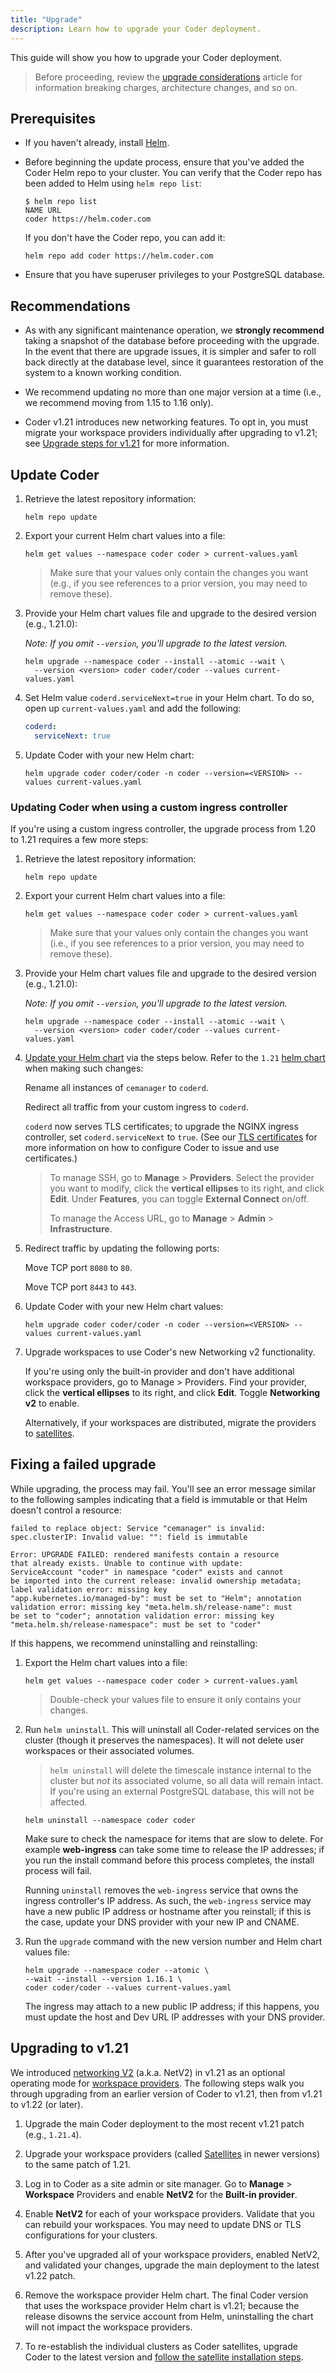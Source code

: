 ```yaml
---
title: "Upgrade"
description: Learn how to upgrade your Coder deployment.
---
```


This guide will show you how to upgrade your Coder deployment.

> Before proceeding, review the [upgrade considerations](considerations.md)
> article for information breaking charges, architecture changes, and so on.

## Prerequisites

- If you haven't already, install [Helm](https://helm.sh/docs/intro/install/).

- Before beginning the update process, ensure that you've added the Coder Helm
  repo to your cluster. You can verify that the Coder repo has been added to
  Helm using `helm repo list`:

  ```console
  $ helm repo list
  NAME URL
  coder https://helm.coder.com
  ```

  If you don't have the Coder repo, you can add it:

  ```console
  helm repo add coder https://helm.coder.com
  ```

- Ensure that you have superuser privileges to your PostgreSQL database.

## Recommendations

- As with any significant maintenance operation, we **strongly recommend**
  taking a snapshot of the database before proceeding with the upgrade. In the
  event that there are upgrade issues, it is simpler and safer to roll back
  directly at the database level, since it guarantees restoration of the system
  to a known working condition.

- We recommend updating no more than one major version at a time (i.e., we
  recommend moving from 1.15 to 1.16 only).

- Coder v1.21 introduces new networking features. To opt in, you must migrate
  your workspace providers individually after upgrading to v1.21; see
  [Upgrade steps for v1.21](#upgrading-to-v121) for more information.

## Update Coder

1. Retrieve the latest repository information:

   ```console
   helm repo update
   ```

1. Export your current Helm chart values into a file:

   ```console
   helm get values --namespace coder coder > current-values.yaml
   ```

   > Make sure that your values only contain the changes you want (e.g., if you
   > see references to a prior version, you may need to remove these).

1. Provide your Helm chart values file and upgrade to the desired version (e.g.,
   1.21.0):

   _Note: If you omit `--version`, you'll upgrade to the latest version._

   ```console
   helm upgrade --namespace coder --install --atomic --wait \
     --version <version> coder coder/coder --values current-values.yaml
   ```

1. Set Helm value `coderd.serviceNext=true` in your Helm chart. To do so, open
   up `current-values.yaml` and add the following:

   ```yaml
   coderd:
     serviceNext: true
   ```

1. Update Coder with your new Helm chart:

   ```console
   helm upgrade coder coder/coder -n coder --version=<VERSION> --values current-values.yaml
   ```

### Updating Coder when using a custom ingress controller

If you're using a custom ingress controller, the upgrade process from 1.20 to
1.21 requires a few more steps:

1. Retrieve the latest repository information:

   ```console
   helm repo update
   ```

1. Export your current Helm chart values into a file:

   ```console
   helm get values --namespace coder coder > current-values.yaml
   ```

   > Make sure that your values only contain the changes you want (i.e., if you
   > see references to a prior version, you may need to remove these).

1. Provide your Helm chart values file and upgrade to the desired version (e.g.,
   1.21.0):

   _Note: If you omit `--version`, you'll upgrade to the latest version._

   ```console
   helm upgrade --namespace coder --install --atomic --wait \
     --version <version> coder coder/coder --values current-values.yaml

   ```

1. [Update your Helm chart](../guides/admin/helm-charts.md) via the steps below.
   Refer to the `1.21`
   [helm chart](https://github.com/cdr/enterprise-helm/blob/main/values.yaml)
   when making such changes:

   Rename all instances of `cemanager` to `coderd`.

   Redirect all traffic from your custom ingress to `coderd`.

   `coderd` now serves TLS certificates; to upgrade the NGINX ingress
   controller, set `coderd.serviceNext` to `true`. (See our
   [TLS certificates](../guides/tls-certificates/index.md) for more information
   on how to configure Coder to issue and use certificates.)

   > To manage SSH, go to **Manage** > **Providers**. Select the provider you
   > want to modify, click the **vertical ellipses** to its right, and click
   > **Edit**. Under **Features**, you can toggle **External Connect** on/off.
   >
   > To manage the Access URL, go to **Manage** > **Admin** >
   > **Infrastructure**.

1. Redirect traffic by updating the following ports:

   Move TCP port `8080` to `80`.

   Move TCP port `8443` to `443`.

1. Update Coder with your new Helm chart values:

   ```console
   helm upgrade coder coder/coder -n coder --version=<VERSION> --values current-values.yaml
   ```

1. Upgrade workspaces to use Coder's new Networking v2 functionality.

   If you're using only the built-in provider and don't have additional
   workspace providers, go to Manage > Providers. Find your provider, click the
   **vertical ellipses** to its right, and click **Edit**. Toggle **Networking
   v2** to enable.

   Alternatively, if your workspaces are distributed, migrate the providers to
   [satellites](../admin/satellites/index.md).

## Fixing a failed upgrade

While upgrading, the process may fail. You'll see an error message similar to
the following samples indicating that a field is immutable or that Helm doesn't
control a resource:

```text
failed to replace object: Service "cemanager" is invalid:
spec.clusterIP: Invalid value: "": field is immutable
```

```text
Error: UPGRADE FAILED: rendered manifests contain a resource
that already exists. Unable to continue with update:
ServiceAccount "coder" in namespace "coder" exists and cannot
be imported into the current release: invalid ownership metadata;
label validation error: missing key
"app.kubernetes.io/managed-by": must be set to "Helm"; annotation
validation error: missing key "meta.helm.sh/release-name": must
be set to "coder"; annotation validation error: missing key
"meta.helm.sh/release-namespace": must be set to "coder"
```

If this happens, we recommend uninstalling and reinstalling:

1. Export the Helm chart values into a file:

   ```console
   helm get values --namespace coder coder > current-values.yaml
   ```

   > Double-check your values file to ensure it only contains your changes.

1. Run `helm uninstall`. This will uninstall all Coder-related services on the
   cluster (though it preserves the namespaces). It will not delete user
   workspaces or their associated volumes.

   > `helm uninstall` will delete the timescale instance internal to the cluster
   > but _not_ its associated volume, so all data will remain intact. If you're
   > using an external PostgreSQL database, this will not be affected.

   ```console
   helm uninstall --namespace coder coder
   ```

   Make sure to check the namespace for items that are slow to delete. For
   example **web-ingress** can take some time to release the IP addresses; if
   you run the install command before this process completes, the install
   process will fail.

   Running `uninstall` removes the `web-ingress` service that owns the ingress
   controller's IP address. As such, the `web-ingress` service may have a new
   public IP address or hostname after you reinstall; if this is the case,
   update your DNS provider with your new IP and CNAME.

1. Run the `upgrade` command with the new version number and Helm chart values
   file:

   ```console
   helm upgrade --namespace coder --atomic \
   --wait --install --version 1.16.1 \
   coder coder/coder --values current-values.yaml
   ```

   The ingress may attach to a new public IP address; if this happens, you must
   update the host and Dev URL IP addresses with your DNS provider.

## Upgrading to v1.21

We introduced
[networking V2](https://coder.com/blog/rearchitecting-coder-networking-with-webrtc)
(a.k.a. NetV2) in v1.21 as an optional operating mode for
[workspace providers](../admin/workspace-providers/index.md). The following
steps walk you through upgrading from an earlier version of Coder to v1.21, then
from v1.21 to v1.22 (or later).

1. Upgrade the main Coder deployment to the most recent v1.21 patch (e.g.,
   `1.21.4`).

1. Upgrade your workspace providers (called
   [Satellites](../admin/satellites/index.md) in newer versions) to the same
   patch of 1.21.

1. Log in to Coder as a site admin or site manager. Go to **Manage** >
   **Workspace** Providers and enable **NetV2** for the **Built-in provider**.

1. Enable **NetV2** for each of your workspace providers. Validate that you can
   rebuild your workspaces. You may need to update DNS or TLS configurations for
   your clusters.

1. After you've upgraded all of your workspace providers, enabled NetV2, and
   validated your changes, upgrade the main deployment to the latest v1.22
   patch.

1. Remove the workspace provider Helm chart. The final Coder version that uses
   the workspace provider Helm chart is v1.21; because the release disowns the
   service account from Helm, uninstalling the chart will not impact the
   workspace providers.

1. To re-establish the individual clusters as Coder satellites, upgrade Coder to
   the latest version and
   [follow the satellite installation steps](../admin/satellites/migration.md).
